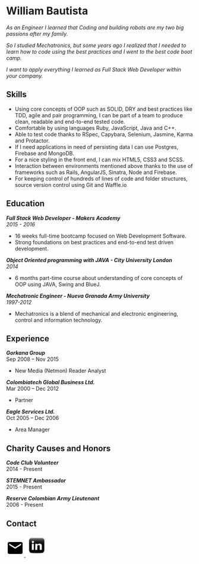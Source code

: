 William Bautista
================

*As an Engineer I learned that Coding and building robots are my two big passions after my family.*

*So I studied Mechatronics, but some years ago I realized that I needed to learn how to code using the best practices and I went to the best code boot camp.*

*I want to apply everything I learned as Full Stack Web Developer within your company.*


Skills
------
* Using core concepts of OOP such as SOLID, DRY and best practices like TDD, agile and pair programming, I can be part of a team to produce clean, readable and end-to-end tested code.
* Comfortable by using languages Ruby, JavaScript, Java and C++.
* Able to test code thanks to RSpec, Capybara, Selenium, Jasmine, Karma and Protactor.
* If I need applications in need of persisting data I can use Postgres, Firebase and MongoDB.
* For a nice styling in the front end, I can mix HTML5, CSS3 and SCSS.
* Interaction between environments mentioned above thanks to the use of frameworks such as Rails, AngularJS, Sinatra, Node and Firebase.
* For keeping control of hundreds of lines of code and folder structures, source version control using Git and Waffle.io

Education
---------

**_Full Stack Web Developer - Makers Academy_**    
_2015 - 2016_

* 16 weeks full-time bootcamp focused on Web Development Software.
* Strong foundations on best practices and end-to-end test driven development.  


**_Object Oriented programming with JAVA - City University London_**  
_2014_

* 6 months part-time course about understanding of core concepts of OOP using JAVA, Swing and BlueJ.


**_Mechatronic Engineer - Nueva Granada Army University_**  
_1997-2012_

* Mechatronics is a blend of mechanical and electronic engineering, control and information technology.


Experience
----------
**_Gorkana Group_**  
Sep 2008 – Nov 2015
* New Media (Netmon) Reader Analyst  

**_Colombiatech Global Business Ltd._**  
Mar 2000 – Dec 2012  
* Partner  

**_Eagle Services Ltd._**  
Oct 2005 – Dec 2006  
* Area Manager  


Charity Causes and Honors
-------------------------

**_Code Club Volunteer_**  
2014 - Present


**_STEMNET Ambassador_**  
2015 - Present


**_Reserve Colombian Army Lieutenant_**  
2006 - Present

Contact
-------
<a href="williambautista@gmail.com">
<img src="images/email.png" alt="email">
</a>
<a href="https://uk.linkedin.com/in/willibaur">
<img src="images/linkedin.png" alt="linkedin" style="width: 60px">
</a>
